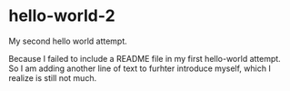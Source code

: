 # hello-world-2
My second hello world attempt.<p>
Because I failed to include a README file in my first hello-world attempt.<br>
So I am adding another line of text to furhter introduce myself, which I realize is still not much.
